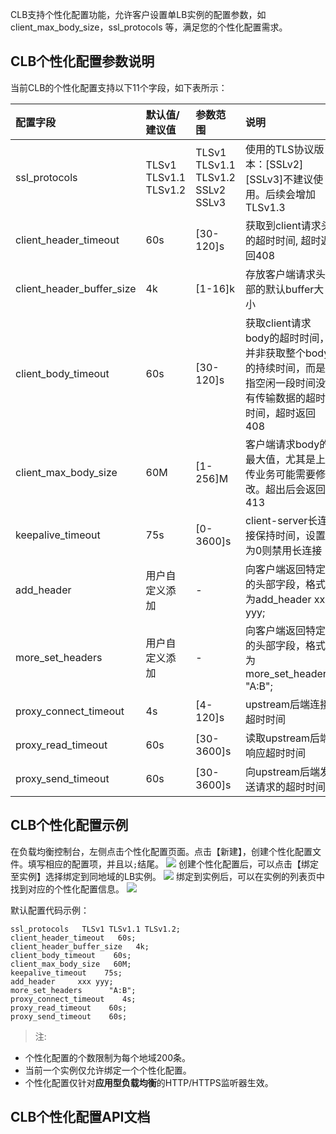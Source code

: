 CLB支持个性化配置功能，允许客户设置单LB实例的配置参数，如client_max_body_size，ssl_protocols 等，满足您的个性化配置需求。

## CLB个性化配置参数说明

当前CLB的个性化配置支持以下11个字段，如下表所示：

| 配置字段 |   默认值/建议值  |    参数范围  | 说明  |
| :-------- | :-------- | :------ |:------ |
| ssl_protocols  | TLSv1 TLSv1.1 TLSv1.2 |  TLSv1 TLSv1.1 TLSv1.2 SSLv2 SSLv3 | 使用的TLS协议版本：[SSLv2] [SSLv3]不建议使用。后续会增加TLSv1.3|
| client_header_timeout  | 60s |  [30-120]s | 获取到client请求头的超时时间, 超时返回408|
| client_header_buffer_size | 4k |[1-16]k | 存放客户端请求头部的默认buffer大小 |
|  client_body_timeout | 60s |  [30-120]s | 获取client请求body的超时时间，并非获取整个body的持续时间，而是指空闲一段时间没有传输数据的超时时间，超时返回408 |
|  client_max_body_size | 60M |[1-256]M| 客户端请求body的最大值，尤其是上传业务可能需要修改。超出后会返回413 |
|  keepalive_timeout | 75s | [0-3600]s| client-server长连接保持时间，设置为0则禁用长连接 |
|  add_header |用户自定义添加|- | 向客户端返回特定的头部字段，格式为add_header xxx yyy;  |
|  more_set_headers |用户自定义添加|- | 向客户端返回特定的头部字段，格式为more_set_headers "A:B"; |
|  proxy_connect_timeout | 4s | [4-120]s |upstream后端连接超时时间|
|  proxy_read_timeout |60s |[30-3600]s|读取upstream后端响应超时时间|
|  proxy_send_timeout |60s |[30-3600]s|向upstream后端发送请求的超时时间|

## CLB个性化配置示例

在负载均衡控制台，左侧点击个性化配置页面。点击【新建】，创建个性化配置文件。填写相应的配置项，并且以`;`结尾。
![](http://imgcache.tce.fsphere.cn/image/main.qcloudimg.com/raw/f107a33279a5d5adfcf575bbba3c95d3.jpg)
创建个性化配置后，可以点击【绑定至实例】选择绑定到同地域的LB实例。
![](http://imgcache.tce.fsphere.cn/image/main.qcloudimg.com/raw/7cff819de671dfe7df03bb46b209ac69.jpg)
绑定到实例后，可以在实例的列表页中找到对应的个性化配置信息。
![](http://imgcache.tce.fsphere.cn/image/main.qcloudimg.com/raw/01e06d681d0c51e09e8b460de09b5c3b.png)

默认配置代码示例：

```
ssl_protocols   TLSv1 TLSv1.1 TLSv1.2;
client_header_timeout   60s;
client_header_buffer_size   4k;
client_body_timeout    60s;
client_max_body_size   60M;
keepalive_timeout    75s;
add_header     xxx yyy; 
more_set_headers      "A:B"; 
proxy_connect_timeout    4s;
proxy_read_timeout    60s;
proxy_send_timeout    60s;
```

> 注:
- 个性化配置的个数限制为每个地域200条。
- 当前一个实例仅允许绑定一个个性化配置。
- 个性化配置仅针对**应用型负载均衡**的HTTP/HTTPS监听器生效。

## CLB个性化配置API文档
